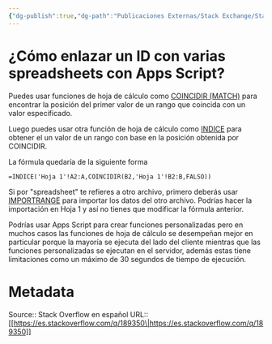 ```yaml
---
{"dg-publish":true,"dg-path":"Publicaciones Externas/Stack Exchange/Stack Overflow en español/es.stackoverflow.com-189350.md","permalink":"/publicaciones-externas/stack-exchange/stack-overflow-en-espanol/es-stackoverflow-com-189350/","title":"¿Cómo enlazar un ID con varias spreadsheets con Apps Script?","hide":true,"noteIcon":"default","created":"2024-04-03T12:49:10.728-06:00","updated":"2024-04-05T16:43:54.252-06:00"}
---
```


# ¿Cómo enlazar un ID con varias spreadsheets con Apps Script?

Puedes usar funciones de hoja de cálculo como [COINCIDIR (MATCH)][1] para encontrar la posición del primer valor de un rango que coincida con un valor especificado. 

Luego puedes usar otra función de hoja de cálculo como [INDICE][2] para obtener el un valor de un rango con base en la posición obtenida por COINCIDIR.

La fórmula quedaría de la siguiente forma

    =INDICE('Hoja 1'!A2:A,COINCIDIR(B2,'Hoja 1'!B2:B,FALSO))

Si por "spreadsheet" te refieres a otro archivo, primero deberás usar [IMPORTRANGE][3] para importar los datos del otro archivo. Podrías hacer la importación en Hoja 1 y así no tienes que modificar la fórmula anterior.

Podrías usar Apps Script para crear funciones personalizadas pero en muchos casos las funciones de hoja de cálculo se desempeñan mejor en particular porque la mayoría se ejecuta del lado del cliente mientras que las funciones personalizadas se ejecutan en el servidor, además estas tiene limitaciones como un máximo de 30 segundos de tiempo de ejecución.


  [1]: https://support.google.com/docs/answer/3093378?hl=es
  [2]: https://support.google.com/docs/answer/3098242?hl=es
  [3]: https://support.google.com/docs/answer/3093340?hl=es

# Metadata
Source:: Stack Overflow en español
URL:: [[https://es.stackoverflow.com/q/189350\|https://es.stackoverflow.com/q/189350]]

